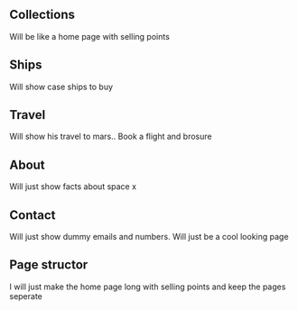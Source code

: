 ## Collections

Will be like a home page with selling points 

## Ships

Will show case ships to buy

## Travel

Will show his travel to mars.. Book a flight and brosure 

## About 

Will just show facts about space x

## Contact

Will just show dummy emails and numbers. Will just be a cool looking page



## Page structor

I will just make the home page long with selling points and keep the pages seperate

